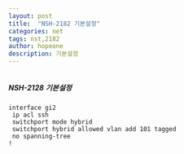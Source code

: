 ```yaml
---
layout: post
title:  "NSH-2182 기본설정"
categories: net
tags: nst,2182
author: hopeone
description: 기본설정
---
```



###### 
##### NSH-2128 기본설정


```
interface gi2
 ip acl ssh
 switchport mode hybrid
 switchport hybrid allowed vlan add 101 tagged
 no spanning-tree
!

```